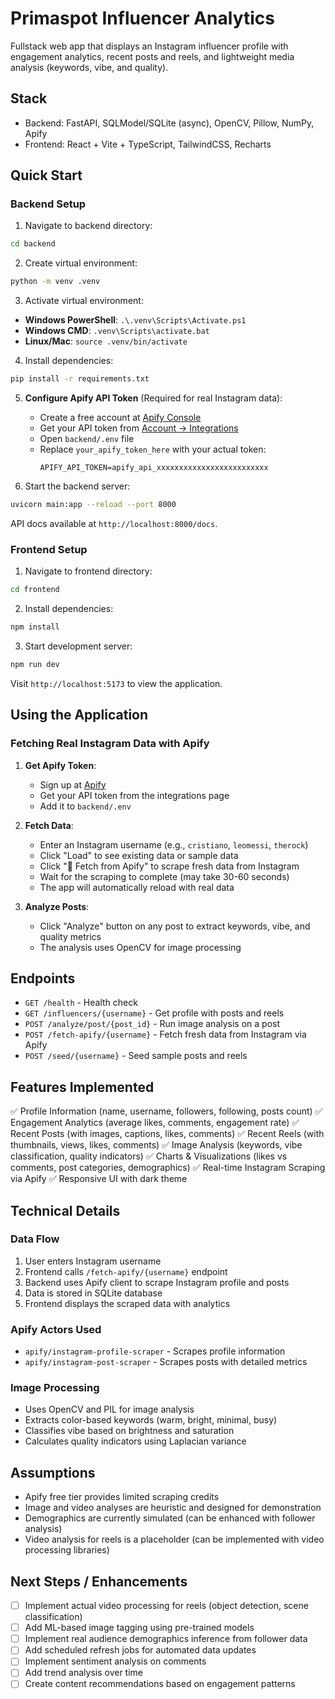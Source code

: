 Primaspot Influencer Analytics
================================

Fullstack web app that displays an Instagram influencer profile with engagement analytics, recent posts and reels, and lightweight media analysis (keywords, vibe, and quality).

Stack
-----
- Backend: FastAPI, SQLModel/SQLite (async), OpenCV, Pillow, NumPy, Apify
- Frontend: React + Vite + TypeScript, TailwindCSS, Recharts

Quick Start
-----------

### Backend Setup

1. Navigate to backend directory:
```bash
cd backend
```

2. Create virtual environment:
```bash
python -m venv .venv
```

3. Activate virtual environment:
- **Windows PowerShell**: `.\.venv\Scripts\Activate.ps1`
- **Windows CMD**: `.venv\Scripts\activate.bat`
- **Linux/Mac**: `source .venv/bin/activate`

4. Install dependencies:
```bash
pip install -r requirements.txt
```

5. **Configure Apify API Token** (Required for real Instagram data):
   - Create a free account at [Apify Console](https://console.apify.com/)
   - Get your API token from [Account → Integrations](https://console.apify.com/account/integrations)
   - Open `backend/.env` file
   - Replace `your_apify_token_here` with your actual token:
     ```
     APIFY_API_TOKEN=apify_api_xxxxxxxxxxxxxxxxxxxxxxxxx
     ```

6. Start the backend server:
```bash
uvicorn main:app --reload --port 8000
```

API docs available at `http://localhost:8000/docs`.

### Frontend Setup

1. Navigate to frontend directory:
```bash
cd frontend
```

2. Install dependencies:
```bash
npm install
```

3. Start development server:
```bash
npm run dev
```

Visit `http://localhost:5173` to view the application.

Using the Application
--------------------

### Fetching Real Instagram Data with Apify

1. **Get Apify Token**: 
   - Sign up at [Apify](https://console.apify.com/)
   - Get your API token from the integrations page
   - Add it to `backend/.env`

2. **Fetch Data**:
   - Enter an Instagram username (e.g., `cristiano`, `leomessi`, `therock`)
   - Click "Load" to see existing data or sample data
   - Click "🔄 Fetch from Apify" to scrape fresh data from Instagram
   - Wait for the scraping to complete (may take 30-60 seconds)
   - The app will automatically reload with real data

3. **Analyze Posts**:
   - Click "Analyze" button on any post to extract keywords, vibe, and quality metrics
   - The analysis uses OpenCV for image processing

Endpoints
---------
- `GET /health` - Health check
- `GET /influencers/{username}` - Get profile with posts and reels
- `POST /analyze/post/{post_id}` - Run image analysis on a post
- `POST /fetch-apify/{username}` - Fetch fresh data from Instagram via Apify
- `POST /seed/{username}` - Seed sample posts and reels

Features Implemented
-------------------
✅ Profile Information (name, username, followers, following, posts count)
✅ Engagement Analytics (average likes, comments, engagement rate)
✅ Recent Posts (with images, captions, likes, comments)
✅ Recent Reels (with thumbnails, views, likes, comments)
✅ Image Analysis (keywords, vibe classification, quality indicators)
✅ Charts & Visualizations (likes vs comments, post categories, demographics)
✅ Real-time Instagram Scraping via Apify
✅ Responsive UI with dark theme

Technical Details
----------------

### Data Flow
1. User enters Instagram username
2. Frontend calls `/fetch-apify/{username}` endpoint
3. Backend uses Apify client to scrape Instagram profile and posts
4. Data is stored in SQLite database
5. Frontend displays the scraped data with analytics

### Apify Actors Used
- `apify/instagram-profile-scraper` - Scrapes profile information
- `apify/instagram-post-scraper` - Scrapes posts with detailed metrics

### Image Processing
- Uses OpenCV and PIL for image analysis
- Extracts color-based keywords (warm, bright, minimal, busy)
- Classifies vibe based on brightness and saturation
- Calculates quality indicators using Laplacian variance

Assumptions
-----------
- Apify free tier provides limited scraping credits
- Image and video analyses are heuristic and designed for demonstration
- Demographics are currently simulated (can be enhanced with follower analysis)
- Video analysis for reels is a placeholder (can be implemented with video processing libraries)

Next Steps / Enhancements
-------------------------
- [ ] Implement actual video processing for reels (object detection, scene classification)
- [ ] Add ML-based image tagging using pre-trained models
- [ ] Implement real audience demographics inference from follower data
- [ ] Add scheduled refresh jobs for automated data updates
- [ ] Implement sentiment analysis on comments
- [ ] Add trend analysis over time
- [ ] Create content recommendations based on engagement patterns
